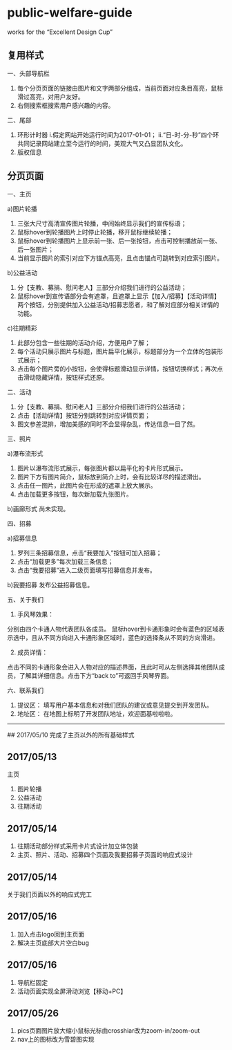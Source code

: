 # public-welfare-guide
works for the “Excellent Design Cup”


## 复用样式
一、头部导航栏
1. 每个分页页面的链接由图片和文字两部分组成，当前页面对应条目高亮，鼠标滑过高亮，对用户友好。
2. 右侧搜索框搜索用户感兴趣的内容。

二、尾部
1. 环形计时器
i.假定网站开始运行时间为2017-01-01；
ii.“日-时-分-秒”四个环共同记录网站建立至今运行的时间，美观大气又凸显团队文化。
2. 版权信息


## 分页页面
一、主页

a)图片轮播
1. 三张大尺寸高清宣传图片轮播，中间始终显示我们的宣传标语；
2. 鼠标hover到轮播图片上时停止轮播，移开鼠标继续轮播；
3. 鼠标hover到轮播图片上显示前一张、后一张按钮，点击可控制播放前一张、后一张图片；
4. 当前显示图片的索引对应下方锚点高亮，且点击锚点可跳转到对应索引图片。

b)公益活动
1. 分【支教、募捐、慰问老人】三部分介绍我们进行的公益活动；
2. 鼠标hover到宣传语部分会有遮罩，且遮罩上显示【加入/招募】【活动详情】两个按钮，分别提供加入公益活动/招募志愿者，和了解对应部分相关详情的功能。

c)往期精彩
1. 此部分包含一些往期的活动介绍，方便用户了解；
2. 每个活动只展示图片与标题，图片扁平化展示，标题部分为一个立体的包装形式展示；
3. 点击每个图片旁的小按钮，会使得标题滑动显示详情，按钮切换样式；再次点击滑动隐藏详情，按钮样式还原。

二、活动
1. 分【支教、募捐、慰问老人】三部分介绍我们进行的公益活动；
2. 点击【活动详情】按钮分别跳转到对应详情页面；
3. 图文参差混排，增加美感的同时不会显得杂乱，传达信息一目了然。

三、照片

a)瀑布流形式
1. 图片以瀑布流形式展示，每张图片都以扁平化的卡片形式展示。
2. 图片下方有图片简介，鼠标放到简介上时，会有比较详尽的描述滑出。
3. 点击任一图片，此图片会在形成的遮罩上放大展示。
4. 点击加载更多按钮，每次新加载九张图片。

b)画廊形式
尚未实现。

四、招募

a)招募信息
1. 罗列三条招募信息，点击“我要加入”按钮可加入招募；
2. 点击“加载更多”每次加载三条信息；
3. 点击“我要招募”进入二级页面填写招募信息并发布。

b)我要招募
发布公益招募信息。

五、关于我们

1. 手风琴效果：

分别由四个卡通人物代表团队各成员。
鼠标hover到卡通形象时会有蓝色的区域表示选中，且从不同方向进入卡通形象区域时，蓝色的选择条从不同的方向滑进。

2. 成员详情：

点击不同的卡通形象会进入人物对应的描述界面，且此时可从左侧选择其他团队成员，了解其详细信息。点击下方“back to”可返回手风琴界面。

六、联系我们
1. 提议区：
填写用户基本信息和对我们团队的建议或意见提交到开发团队。
2. 地址区：
在地图上标明了开发团队地址，欢迎面基啦啦啦。

<hr>
## 2017/05/10
完成了主页以外的所有基础样式

## 2017/05/13
主页
1. 图片轮播
2. 公益活动
3. 往期活动

## 2017/05/14
1. 往期活动部分样式采用卡片式设计加立体包装
2. 主页、照片、活动、招募四个页面及我要招募子页面的响应式设计

## 2017/05/14
关于我们页面以外的响应式完工

## 2017/05/16
1. 加入点击logo回到主页面
2. 解决主页底部大片空白bug

## 2017/05/16
1. 导航栏固定
2. 活动页面实现全屏滑动浏览【移动+PC】

## 2017/05/26
1. pics页面图片放大缩小鼠标光标由crosshiar改为zoom-in/zoom-out
2. nav上的图标改为雪碧图实现